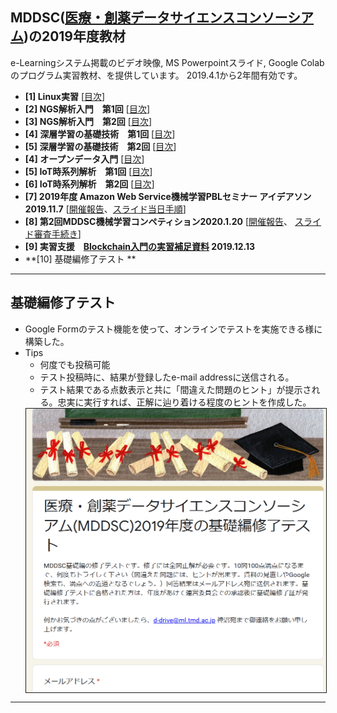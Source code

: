## MDDSC([医療・創薬データサイエンスコンソーシアム](http://md-dsc.com/))の2019年度教材
e-Learningシステム掲載のビデオ映像, MS Powerpointスライド, Google Colabのプログラム実習教材、を提供しています。
2019.4.1から2年間有効です。

- **[1] Linux実習** [[目次](#LINUX)]
- **[2] NGS解析入門　第1回**  [[目次](#NGS2)]
- **[3] NGS解析入門　第2回**  [[目次](#NGS2)]
- **[4] 深層学習の基礎技術　第1回** [[目次](#DNN1)]
- **[5] 深層学習の基礎技術　第2回** [[目次](#DNN2)]
- **[4] オープンデータ入門** [[目次](#OPD)]
- **[5] IoT時系列解析　第1回** [[目次](#IoT1)]
- **[6] IoT時系列解析　第2回** [[目次](#IoT2)]
- **[7] 2019年度 Amazon Web Service機械学習PBLセミナー アイデアソン　2019.11.7** [[開催報告](http://md-dsc.com/events/20191128event.php)、[スライド当日手順](EK_AWSPBL191128.pdf)]
- **[8] 第2回MDDSC機械学習コンペティション2020.1.20** [[開催報告](http://md-dsc.com/events/20200120event.php)、 [スライド審査手続き](EK_MLCOMP200120.pdf)]
- **[9] 実習支援　[Blockchain入門の実習補足資料](https://github.com/ekaminuma/BCLOG191213) 2019.12.13**
- **[10] 基礎編修了テスト **

---
## 基礎編修了テスト

- Google Formのテスト機能を使って、オンラインでテストを実施できる様に構築した。
- Tips
   + 何度でも投稿可能
   + テスト投稿時に、結果が登録したe-mail addressに送信される。
   + テスト結果である点数表示と共に「間違えた問題のヒント」が提示される。忠実に実行すれば、正解に辿り着ける程度のヒントを作成した。
   <img src="EK_BASIC_TEST.PNG" border="1" align="middle" width="480" />
   

----
